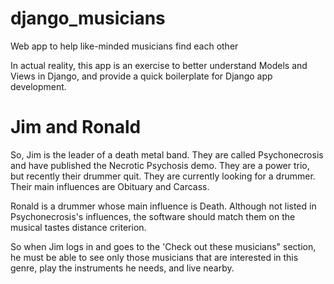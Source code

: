 # django_musicians
Web app to help like-minded musicians find each other

In actual reality, this app is an exercise to better understand Models and Views in Django, and provide a quick boilerplate for Django app development.

# Jim and Ronald

So, Jim is the leader of a death metal band. They are called Psychonecrosis and have published the Necrotic Psychosis demo. They are a power trio, but recently their drummer quit. They are currently looking for a drummer.
Their main influences are Obituary and Carcass.

Ronald is a drummer whose main influence is Death. Although not listed in Psychonecrosis's influences, the software should match them on the musical tastes distance criterion.

So when Jim logs in and goes to the 'Check out these musicians" section, he must be able to see only those musicians that are interested in this genre, play the instruments he needs, and live nearby.
